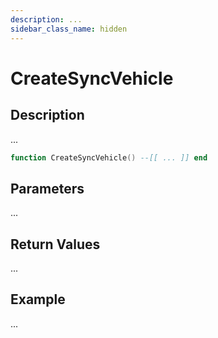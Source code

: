 ```yaml
---
description: ...
sidebar_class_name: hidden
---
```


# CreateSyncVehicle

## Description

...

```lua
function CreateSyncVehicle() --[[ ... ]] end
```

## Parameters

...

## Return Values

...

## Example

...

